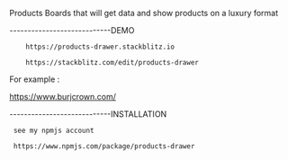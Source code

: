 Products Boards that will get data and show products on a luxury format

----------------------------DEMO

        https://products-drawer.stackblitz.io

        https://stackblitz.com/edit/products-drawer

For example :

https://www.burjcrown.com/

----------------------------INSTALLATION

     see my npmjs account
     
     https://www.npmjs.com/package/products-drawer
